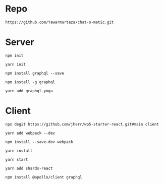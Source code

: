 # Repo
```
https://github.com/Yawarmurtaza/chat-o-matic.git
```

# Server
```
npm init
```
```
yarn init
```
```
npm install graphql --save
```
```
npm install -g graphql
```
```
yarn add graphql-yoga
```

# Client
```
npx degit https://github.com/jherr/wp5-starter-react.git#main client
```
```
yarn add webpack --dev
```
```
npm install --save-dev webpack
```
```
yarn install
```
```
yarn start
```
```
yarn add shards-react
```
```
npm install @apollo/client graphql
```